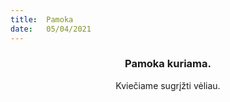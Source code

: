 ```yaml
---
title:  Pamoka
date:   05/04/2021
---
```


### <center>Pamoka kuriama.</center>
<center>Kviečiame sugrįžti vėliau.</center>
